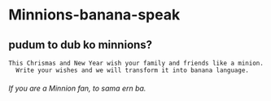# Minnions-banana-speak
   ## pudum to dub ko minnions? 
    This Chrismas and New Year wish your family and friends like a minion. 
      Write your wishes and we will transform it into banana language.
      
   ###### If you are a Minnion fan, to sama ern ba.
